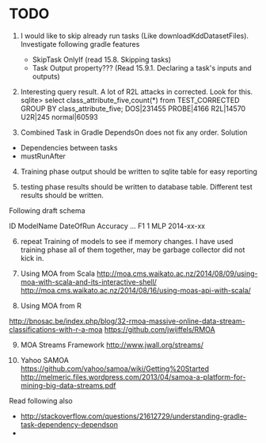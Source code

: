 TODO
=====

1. I would like to skip already run tasks (Like downloadKddDatasetFiles). Investigate following gradle features
   * SkipTask OnlyIf (read 15.8. Skipping tasks)
   * Task Output property??? (Read 15.9.1. Declaring a task's inputs and outputs)

2. Interesting query result. A lot of R2L attacks in corrected. Look for this.
sqlite> select class_attribute_five,count(*) from TEST_CORRECTED GROUP BY class_attribute_five;
DOS|231455
PROBE|4166
R2L|14570
U2R|245
normal|60593

3. Combined Task in Gradle
DependsOn does not fix any order. Solution
* Dependencies between tasks
* mustRunAfter

4. Training phase output should be written to sqlite table for easy reporting

5. testing phase results should be written to database table. 
Different test results should be written.

Following draft schema

ID ModelName DateOfRun         Accuracy ... F1
1     MLP        2014-xx-xx 


6. repeat Training of models to see if memory changes.
I have used training phase all of them together, may be garbage collector did not kick in.





7. Using MOA from Scala
http://moa.cms.waikato.ac.nz/2014/08/09/using-moa-with-scala-and-its-interactive-shell/
http://moa.cms.waikato.ac.nz/2014/08/16/using-moas-api-with-scala/

8. Using MOA from R

http://bnosac.be/index.php/blog/32-rmoa-massive-online-data-stream-classifications-with-r-a-moa
https://github.com/jwijffels/RMOA

9. MOA Streams Framework
http://www.jwall.org/streams/

10. Yahoo SAMOA
https://github.com/yahoo/samoa/wiki/Getting%20Started
http://melmeric.files.wordpress.com/2013/04/samoa-a-platform-for-mining-big-data-streams.pdf




Read following also
  * http://stackoverflow.com/questions/21612729/understanding-gradle-task-dependency-dependson
  * 
